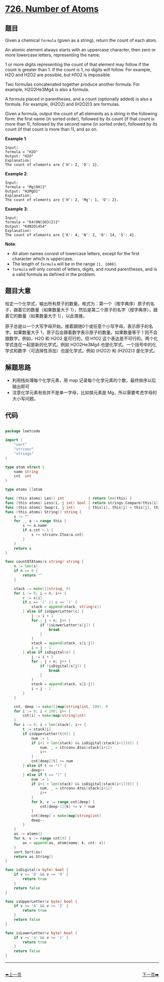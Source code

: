 # [726. Number of Atoms](https://leetcode.com/problems/number-of-atoms/)


## 题目

Given a chemical `formula` (given as a string), return the count of each atom.

An atomic element always starts with an uppercase character, then zero or more lowercase letters, representing the name.

1 or more digits representing the count of that element may follow if the count is greater than 1. If the count is 1, no digits will follow. For example, H2O and H2O2 are possible, but H1O2 is impossible.

Two formulas concatenated together produce another formula. For example, H2O2He3Mg4 is also a formula.

A formula placed in parentheses, and a count (optionally added) is also a formula. For example, (H2O2) and (H2O2)3 are formulas.

Given a formula, output the count of all elements as a string in the following form: the first name (in sorted order), followed by its count (if that count is more than 1), followed by the second name (in sorted order), followed by its count (if that count is more than 1), and so on.

**Example 1**:

    Input: 
    formula = "H2O"
    Output: "H2O"
    Explanation: 
    The count of elements are {'H': 2, 'O': 1}.

**Example 2**:

    Input: 
    formula = "Mg(OH)2"
    Output: "H2MgO2"
    Explanation: 
    The count of elements are {'H': 2, 'Mg': 1, 'O': 2}.

**Example 3**:

    Input: 
    formula = "K4(ON(SO3)2)2"
    Output: "K4N2O14S4"
    Explanation: 
    The count of elements are {'K': 4, 'N': 2, 'O': 14, 'S': 4}.

**Note**:

- All atom names consist of lowercase letters, except for the first character which is uppercase.
- The length of `formula` will be in the range `[1, 1000]`.
- `formula` will only consist of letters, digits, and round parentheses, and is a valid formula as defined in the problem.


## 题目大意

给定一个化学式，输出所有原子的数量。格式为：第一个（按字典序）原子的名子，跟着它的数量（如果数量大于 1），然后是第二个原子的名字（按字典序），跟着它的数量（如果数量大于 1），以此类推。

原子总是以一个大写字母开始，接着跟随0个或任意个小写字母，表示原子的名字。如果数量大于 1，原子后会跟着数字表示原子的数量。如果数量等于 1 则不会跟数字。例如，H2O 和 H2O2 是可行的，但 H1O2 这个表达是不可行的。两个化学式连在一起是新的化学式。例如 H2O2He3Mg4 也是化学式。一个括号中的化学式和数字（可选择性添加）也是化学式。例如 (H2O2) 和 (H2O2)3 是化学式。



## 解题思路


- 利用栈处理每个化学元素，用 map 记录每个化学元素的个数，最终排序以后输出即可
- 注意化学元素有些并不是单一字母，比如镁元素是 Mg，所以需要考虑字母的大小写问题。


## 代码

```go

package leetcode

import (
	"sort"
	"strconv"
	"strings"
)

type atom struct {
	name string
	cnt  int
}

type atoms []atom

func (this atoms) Len() int           { return len(this) }
func (this atoms) Less(i, j int) bool { return strings.Compare(this[i].name, this[j].name) < 0 }
func (this atoms) Swap(i, j int)      { this[i], this[j] = this[j], this[i] }
func (this atoms) String() string {
	s := ""
	for _, a := range this {
		s += a.name
		if a.cnt > 1 {
			s += strconv.Itoa(a.cnt)
		}
	}
	return s
}

func countOfAtoms(s string) string {
	n := len(s)
	if n == 0 {
		return ""
	}

	stack := make([]string, 0)
	for i := 0; i < n; i++ {
		c := s[i]
		if c == '(' || c == ')' {
			stack = append(stack, string(c))
		} else if isUpperLetter(c) {
			j := i + 1
			for ; j < n; j++ {
				if !isLowerLetter(s[j]) {
					break
				}
			}
			stack = append(stack, s[i:j])
			i = j - 1
		} else if isDigital(c) {
			j := i + 1
			for ; j < n; j++ {
				if !isDigital(s[j]) {
					break
				}
			}
			stack = append(stack, s[i:j])
			i = j - 1
		}
	}

	cnt, deep := make([]map[string]int, 100), 0
	for i := 0; i < 100; i++ {
		cnt[i] = make(map[string]int)
	}
	for i := 0; i < len(stack); i++ {
		t := stack[i]
		if isUpperLetter(t[0]) {
			num := 1
			if i+1 < len(stack) && isDigital(stack[i+1][0]) {
				num, _ = strconv.Atoi(stack[i+1])
				i++
			}
			cnt[deep][t] += num
		} else if t == "(" {
			deep++
		} else if t == ")" {
			num := 1
			if i+1 < len(stack) && isDigital(stack[i+1][0]) {
				num, _ = strconv.Atoi(stack[i+1])
				i++
			}
			for k, v := range cnt[deep] {
				cnt[deep-1][k] += v * num
			}
			cnt[deep] = make(map[string]int)
			deep--
		}
	}
	as := atoms{}
	for k, v := range cnt[0] {
		as = append(as, atom{name: k, cnt: v})
	}
	sort.Sort(as)
	return as.String()
}

func isDigital(v byte) bool {
	if v >= '0' && v <= '9' {
		return true
	}
	return false
}

func isUpperLetter(v byte) bool {
	if v >= 'A' && v <= 'Z' {
		return true
	}
	return false
}

func isLowerLetter(v byte) bool {
	if v >= 'a' && v <= 'z' {
		return true
	}
	return false
}

```


----------------------------------------------
<div style="display: flex;justify-content: space-between;align-items: center;">
<p><a href="https://books.halfrost.com/leetcode/ChapterFour/0700~0799/0725.Split-Linked-List-in-Parts/">⬅️上一页</a></p>
<p><a href="https://books.halfrost.com/leetcode/ChapterFour/0700~0799/0729.My-Calendar-I/">下一页➡️</a></p>
</div>
